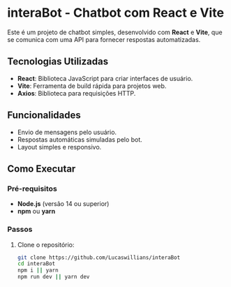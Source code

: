 # interaBot - Chatbot com React e Vite

Este é um projeto de chatbot simples, desenvolvido com **React** e **Vite**, que se comunica com uma API para fornecer respostas automatizadas.

## Tecnologias Utilizadas

- **React**: Biblioteca JavaScript para criar interfaces de usuário.
- **Vite**: Ferramenta de build rápida para projetos web.
- **Axios**: Biblioteca para requisições HTTP.

## Funcionalidades

- Envio de mensagens pelo usuário.
- Respostas automáticas simuladas pelo bot.
- Layout simples e responsivo.

## Como Executar

### Pré-requisitos

- **Node.js** (versão 14 ou superior)
- **npm** ou **yarn**

### Passos

1. Clone o repositório:

   ```bash
   git clone https://github.com/Lucaswillians/interaBot
   cd interaBot
   npm i || yarn
   npm run dev || yarn dev 

